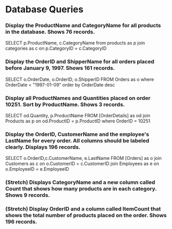 # Database Queries

### Display the ProductName and CategoryName for all products in the database. Shows 76 records.

SELECT p.ProductName, c.CategoryName
from products as p
join categories as c
on p.CategoryID = c.CategoryID

### Display the OrderID and ShipperName for all orders placed before January 9, 1997. Shows 161 records.

SELECT o.OrderDate, o.OrderID, o.ShipperID FROM Orders as o
where OrderDate < "1997-01-09"
order by OrderDate desc

### Display all ProductNames and Quantities placed on order 10251. Sort by ProductName. Shows 3 records.

SELECT od.Quantity, p.ProductName FROM [OrderDetails] as od
join Products as p
on od.ProductID = p.ProductID
where OrderID = 10251

### Display the OrderID, CustomerName and the employee's LastName for every order. All columns should be labeled clearly. Displays 196 records.

SELECT o.OrderID,c.CustomerName, e.LastName FROM [Orders] as o
join Customers as c
on o.CustomerID = c.CustomerID
join Employees as e
on o.EmployeeID = e.EmployeeID

### (Stretch) Displays CategoryName and a new column called Count that shows how many products are in each category. Shows 9 records.

### (Stretch) Display OrderID and a column called ItemCount that shows the total number of products placed on the order. Shows 196 records.
